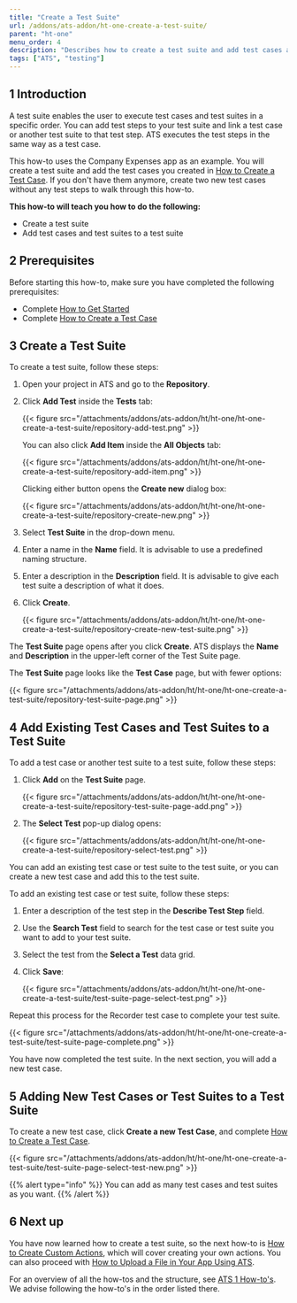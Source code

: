 ```yaml
---
title: "Create a Test Suite"
url: /addons/ats-addon/ht-one-create-a-test-suite/
parent: "ht-one"
menu_order: 4
description: "Describes how to create a test suite and add test cases and test suites to your test suite."
tags: ["ATS", "testing"]
---
```


## 1 Introduction

A test suite enables the user to execute test cases and test suites in a specific order. You can add test steps to your test suite and link a test case or another test suite to that test step. ATS executes the test steps in the same way as a test case.

This how-to uses the Company Expenses app as an example. You will create a test suite and add the test cases you created in [How to Create a Test Case](/addons/ats-addon/ht-one-create-a-test-case/). If you don't have them anymore, create two new test cases without any test steps to walk through this how-to. 

**This how-to will teach you how to do the following:**

* Create a test suite
* Add test cases and test suites to a test suite

## 2 Prerequisites

Before starting this how-to, make sure you have completed the following prerequisites:

* Complete [How to Get Started](/addons/ats-addon/ht-one-getting-started/)
* Complete [How to Create a Test Case](/addons/ats-addon/ht-one-create-a-test-case/)

## 3 Create a Test Suite

To create a test suite, follow these steps:

1.  Open your project in ATS and go to the **Repository**.
2.  Click **Add Test** inside the **Tests** tab:
    
    {{< figure src="/attachments/addons/ats-addon/ht/ht-one/ht-one-create-a-test-suite/repository-add-test.png" >}}

    You can also click **Add Item** inside the **All Objects** tab:
    
    {{< figure src="/attachments/addons/ats-addon/ht/ht-one/ht-one-create-a-test-suite/repository-add-item.png" >}}

    Clicking either button opens the **Create new** dialog box:
    
    {{< figure src="/attachments/addons/ats-addon/ht/ht-one/ht-one-create-a-test-suite/repository-create-new.png" >}}

3.  Select **Test Suite** in the drop-down menu.
4.  Enter a name in the **Name** field. It is advisable to use a predefined naming structure.
5.  Enter a description in the **Description** field. It is advisable to give each test suite a description of what it does.
6.  Click **Create**.
    
    {{< figure src="/attachments/addons/ats-addon/ht/ht-one/ht-one-create-a-test-suite/repository-create-new-test-suite.png" >}}

The **Test Suite** page opens after you click **Create**. ATS displays the **Name** and **Description** in the upper-left corner of the Test Suite page.

The **Test Suite** page looks like the **Test Case** page, but with fewer options:
    
{{< figure src="/attachments/addons/ats-addon/ht/ht-one/ht-one-create-a-test-suite/repository-test-suite-page.png" >}}
    
## 4 Add Existing Test Cases and Test Suites to a Test Suite

To add a test case or another test suite to a test suite, follow these steps:

1.  Click **Add** on the **Test Suite** page.
    
    {{< figure src="/attachments/addons/ats-addon/ht/ht-one/ht-one-create-a-test-suite/repository-test-suite-page-add.png" >}}

2.  The **Select Test** pop-up dialog opens:
    
    {{< figure src="/attachments/addons/ats-addon/ht/ht-one/ht-one-create-a-test-suite/repository-select-test.png" >}}

You can add an existing test case or test suite to the test suite, or you can create a new test case and add this to the test suite.
  
To add an existing test case or test suite, follow these steps:

1.  Enter a description of the test step in the **Describe Test Step** field.
2.  Use the **Search Test** field to search for the test case or test suite you want to add to your test suite.
3.  Select the test from the **Select a Test** data grid. 
4.  Click **Save**:
    
    {{< figure src="/attachments/addons/ats-addon/ht/ht-one/ht-one-create-a-test-suite/test-suite-page-select-test.png" >}}

Repeat this process for the Recorder test case to complete your test suite.

{{< figure src="/attachments/addons/ats-addon/ht/ht-one/ht-one-create-a-test-suite/test-suite-page-complete.png" >}}

You have now completed the test suite. In the next section, you will add a new test case.

## 5 Adding New Test Cases or Test Suites to a Test Suite

To create a new test case, click **Create a new Test Case**, and complete [How to Create a Test Case](/addons/ats-addon/ht-one-create-a-test-case/).
    
{{< figure src="/attachments/addons/ats-addon/ht/ht-one/ht-one-create-a-test-suite/test-suite-page-select-test-new.png" >}}

{{% alert type="info" %}}
You can add as many test cases and test suites as you want. 
{{% /alert %}}

## 6 Next up

You have now learned how to create a test suite, so the next how-to is [How to Create Custom Actions](/addons/ats-addon/ht-one-create-custom-actions/), which will cover creating your own actions. You can also proceed with [How to Upload a File in Your App Using ATS](/addons/ats-addon/ht-one-upload-file-using-ats/).

For an overview of all the how-tos and the structure, see [ATS 1 How-to's](/addons/ats-addon/ht-one/). We advise following the how-to's in the order listed there.
